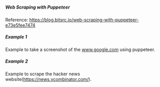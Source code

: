 ##### Web Scraping with Puppeteer

Reference: https://blog.bitsrc.io/web-scraping-with-puppeteer-e73e5fee7474

##### Example 1
Example to take a screenshot of the www.google.com using puppeteer.

##### Example 2
Example to scrape the hacker news website(https://news.ycombinator.com/).
